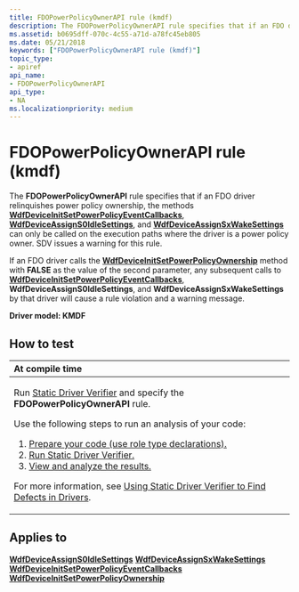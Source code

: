 ```yaml
---
title: FDOPowerPolicyOwnerAPI rule (kmdf)
description: The FDOPowerPolicyOwnerAPI rule specifies that if an FDO driver relinquishes power policy ownership, the methods WdfDeviceInitSetPowerPolicyEventCallbacks, WdfDeviceAssignS0IdleSettings, and WdfDeviceAssignSxWakeSettings can only be called on the execution paths where the driver is a power policy owner. SDV issues a warning for this rule.
ms.assetid: b0695dff-070c-4c55-a71d-a78fc45eb805
ms.date: 05/21/2018
keywords: ["FDOPowerPolicyOwnerAPI rule (kmdf)"]
topic_type:
- apiref
api_name:
- FDOPowerPolicyOwnerAPI
api_type:
- NA
ms.localizationpriority: medium
---
```


# FDOPowerPolicyOwnerAPI rule (kmdf)


The **FDOPowerPolicyOwnerAPI** rule specifies that if an FDO driver relinquishes power policy ownership, the methods [**WdfDeviceInitSetPowerPolicyEventCallbacks**](/windows-hardware/drivers/ddi/wdfdevice/nf-wdfdevice-wdfdeviceinitsetpowerpolicyeventcallbacks), [**WdfDeviceAssignS0IdleSettings**](/windows-hardware/drivers/ddi/wdfdevice/nf-wdfdevice-wdfdeviceassigns0idlesettings), and [**WdfDeviceAssignSxWakeSettings**](/windows-hardware/drivers/ddi/wdfdevice/nf-wdfdevice-wdfdeviceassignsxwakesettings) can only be called on the execution paths where the driver is a power policy owner. SDV issues a warning for this rule.

If an FDO driver calls the [**WdfDeviceInitSetPowerPolicyOwnership**](/windows-hardware/drivers/ddi/wdfdevice/nf-wdfdevice-wdfdeviceinitsetpowerpolicyownership) method with **FALSE** as the value of the second parameter, any subsequent calls to [**WdfDeviceInitSetPowerPolicyEventCallbacks**](/windows-hardware/drivers/ddi/wdfdevice/nf-wdfdevice-wdfdeviceinitsetpowerpolicyeventcallbacks), **WdfDeviceAssignS0IdleSettings**, and **WdfDeviceAssignSxWakeSettings** by that driver will cause a rule violation and a warning message.

**Driver model: KMDF**

How to test
-----------

<table>
<colgroup>
<col width="100%" />
</colgroup>
<thead>
<tr class="header">
<th align="left">At compile time</th>
</tr>
</thead>
<tbody>
<tr class="odd">
<td align="left"><p>Run <a href="https://docs.microsoft.com/windows-hardware/drivers/devtest/static-driver-verifier" data-raw-source="[Static Driver Verifier](./static-driver-verifier.md)">Static Driver Verifier</a> and specify the <strong>FDOPowerPolicyOwnerAPI</strong> rule.</p>
Use the following steps to run an analysis of your code:
<ol>
<li><a href="https://docs.microsoft.com/windows-hardware/drivers/devtest/using-static-driver-verifier-to-find-defects-in-drivers#preparing-your-source-code" data-raw-source="[Prepare your code (use role type declarations).](./using-static-driver-verifier-to-find-defects-in-drivers.md#preparing-your-source-code)">Prepare your code (use role type declarations).</a></li>
<li><a href="https://docs.microsoft.com/windows-hardware/drivers/devtest/using-static-driver-verifier-to-find-defects-in-drivers#running-static-driver-verifier" data-raw-source="[Run Static Driver Verifier.](./using-static-driver-verifier-to-find-defects-in-drivers.md#running-static-driver-verifier)">Run Static Driver Verifier.</a></li>
<li><a href="https://docs.microsoft.com/windows-hardware/drivers/devtest/using-static-driver-verifier-to-find-defects-in-drivers#viewing-and-analyzing-the-results" data-raw-source="[View and analyze the results.](./using-static-driver-verifier-to-find-defects-in-drivers.md#viewing-and-analyzing-the-results)">View and analyze the results.</a></li>
</ol>
<p>For more information, see <a href="https://docs.microsoft.com/windows-hardware/drivers/devtest/using-static-driver-verifier-to-find-defects-in-drivers" data-raw-source="[Using Static Driver Verifier to Find Defects in Drivers](./using-static-driver-verifier-to-find-defects-in-drivers.md)">Using Static Driver Verifier to Find Defects in Drivers</a>.</p></td>
</tr>
</tbody>
</table>

Applies to
----------

[**WdfDeviceAssignS0IdleSettings**](/windows-hardware/drivers/ddi/wdfdevice/nf-wdfdevice-wdfdeviceassigns0idlesettings)
[**WdfDeviceAssignSxWakeSettings**](/windows-hardware/drivers/ddi/wdfdevice/nf-wdfdevice-wdfdeviceassignsxwakesettings)
[**WdfDeviceInitSetPowerPolicyEventCallbacks**](/windows-hardware/drivers/ddi/wdfdevice/nf-wdfdevice-wdfdeviceinitsetpowerpolicyeventcallbacks)
[**WdfDeviceInitSetPowerPolicyOwnership**](/windows-hardware/drivers/ddi/wdfdevice/nf-wdfdevice-wdfdeviceinitsetpowerpolicyownership)
 

